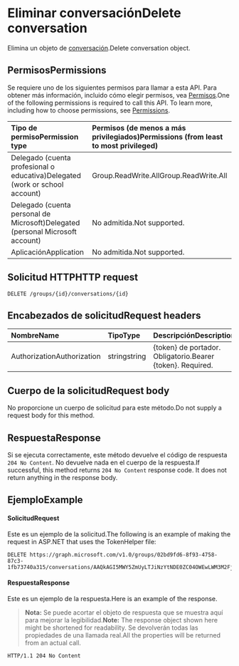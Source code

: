 # <a name="delete-conversation"></a><span data-ttu-id="87dc8-101">Eliminar conversación</span><span class="sxs-lookup"><span data-stu-id="87dc8-101">Delete conversation</span></span>
<span data-ttu-id="87dc8-102">Elimina un objeto de [conversación](../resources/conversation.md).</span><span class="sxs-lookup"><span data-stu-id="87dc8-102">Delete conversation object.</span></span>

## <a name="permissions"></a><span data-ttu-id="87dc8-103">Permisos</span><span class="sxs-lookup"><span data-stu-id="87dc8-103">Permissions</span></span>
<span data-ttu-id="87dc8-p101">Se requiere uno de los siguientes permisos para llamar a esta API. Para obtener más información, incluido cómo elegir permisos, vea [Permisos](../../../concepts/permissions_reference.md).</span><span class="sxs-lookup"><span data-stu-id="87dc8-p101">One of the following permissions is required to call this API. To learn more, including how to choose permissions, see [Permissions](../../../concepts/permissions_reference.md).</span></span>

|<span data-ttu-id="87dc8-106">Tipo de permiso</span><span class="sxs-lookup"><span data-stu-id="87dc8-106">Permission type</span></span>      | <span data-ttu-id="87dc8-107">Permisos (de menos a más privilegiados)</span><span class="sxs-lookup"><span data-stu-id="87dc8-107">Permissions (from least to most privileged)</span></span>              |
|:--------------------|:---------------------------------------------------------|
|<span data-ttu-id="87dc8-108">Delegado (cuenta profesional o educativa)</span><span class="sxs-lookup"><span data-stu-id="87dc8-108">Delegated (work or school account)</span></span> | <span data-ttu-id="87dc8-109">Group.ReadWrite.All</span><span class="sxs-lookup"><span data-stu-id="87dc8-109">Group.ReadWrite.All</span></span>    |
|<span data-ttu-id="87dc8-110">Delegado (cuenta personal de Microsoft)</span><span class="sxs-lookup"><span data-stu-id="87dc8-110">Delegated (personal Microsoft account)</span></span> | <span data-ttu-id="87dc8-111">No admitida.</span><span class="sxs-lookup"><span data-stu-id="87dc8-111">Not supported.</span></span>    |
|<span data-ttu-id="87dc8-112">Aplicación</span><span class="sxs-lookup"><span data-stu-id="87dc8-112">Application</span></span> | <span data-ttu-id="87dc8-113">No admitida.</span><span class="sxs-lookup"><span data-stu-id="87dc8-113">Not supported.</span></span> |

## <a name="http-request"></a><span data-ttu-id="87dc8-114">Solicitud HTTP</span><span class="sxs-lookup"><span data-stu-id="87dc8-114">HTTP request</span></span>
<!-- { "blockType": "ignored" } -->
```http
DELETE /groups/{id}/conversations/{id}
```

## <a name="request-headers"></a><span data-ttu-id="87dc8-115">Encabezados de solicitud</span><span class="sxs-lookup"><span data-stu-id="87dc8-115">Request headers</span></span>
| <span data-ttu-id="87dc8-116">Nombre</span><span class="sxs-lookup"><span data-stu-id="87dc8-116">Name</span></span>       | <span data-ttu-id="87dc8-117">Tipo</span><span class="sxs-lookup"><span data-stu-id="87dc8-117">Type</span></span> | <span data-ttu-id="87dc8-118">Descripción</span><span class="sxs-lookup"><span data-stu-id="87dc8-118">Description</span></span>|
|:---------------|:--------|:----------|
| <span data-ttu-id="87dc8-119">Authorization</span><span class="sxs-lookup"><span data-stu-id="87dc8-119">Authorization</span></span>  | <span data-ttu-id="87dc8-120">string</span><span class="sxs-lookup"><span data-stu-id="87dc8-120">string</span></span>  | <span data-ttu-id="87dc8-p102">{token} de portador. Obligatorio.</span><span class="sxs-lookup"><span data-stu-id="87dc8-p102">Bearer {token}. Required.</span></span> |

## <a name="request-body"></a><span data-ttu-id="87dc8-123">Cuerpo de la solicitud</span><span class="sxs-lookup"><span data-stu-id="87dc8-123">Request body</span></span>
<span data-ttu-id="87dc8-124">No proporcione un cuerpo de solicitud para este método.</span><span class="sxs-lookup"><span data-stu-id="87dc8-124">Do not supply a request body for this method.</span></span>

## <a name="response"></a><span data-ttu-id="87dc8-125">Respuesta</span><span class="sxs-lookup"><span data-stu-id="87dc8-125">Response</span></span>
<span data-ttu-id="87dc8-p103">Si se ejecuta correctamente, este método devuelve el código de respuesta `204 No Content`. No devuelve nada en el cuerpo de la respuesta.</span><span class="sxs-lookup"><span data-stu-id="87dc8-p103">If successful, this method returns `204 No Content` response code. It does not return anything in the response body.</span></span>

## <a name="example"></a><span data-ttu-id="87dc8-128">Ejemplo</span><span class="sxs-lookup"><span data-stu-id="87dc8-128">Example</span></span>
#### <a name="request"></a><span data-ttu-id="87dc8-129">Solicitud</span><span class="sxs-lookup"><span data-stu-id="87dc8-129">Request</span></span>
<span data-ttu-id="87dc8-130">Este es un ejemplo de la solicitud.</span><span class="sxs-lookup"><span data-stu-id="87dc8-130">The following is an example of making the request in ASP.NET that uses the TokenHelper file:</span></span>
<!-- {
  "blockType": "request",
  "name": "delete_group_conversation"
}-->
```http
DELETE https://graph.microsoft.com/v1.0/groups/02bd9fd6-8f93-4758-87c3-1fb73740a315/conversations/AAQkAGI5MWY5ZmUyLTJiNzYtNDE0ZC04OWEwLWM3M2FjYmM3NzNlZgAQABuXO3guDWBMpyKF7LsVwfU=
```

#### <a name="response"></a><span data-ttu-id="87dc8-131">Respuesta</span><span class="sxs-lookup"><span data-stu-id="87dc8-131">Response</span></span>
<span data-ttu-id="87dc8-132">Este es un ejemplo de la respuesta.</span><span class="sxs-lookup"><span data-stu-id="87dc8-132">Here is an example of the response.</span></span> 
><span data-ttu-id="87dc8-133">**Nota:** Se puede acortar el objeto de respuesta que se muestra aquí para mejorar la legibilidad.</span><span class="sxs-lookup"><span data-stu-id="87dc8-133">**Note:** The response object shown here might be shortened for readability.</span></span> <span data-ttu-id="87dc8-134">Se devolverán todas las propiedades de una llamada real.</span><span class="sxs-lookup"><span data-stu-id="87dc8-134">All the properties will be returned from an actual call.</span></span>
<!-- {
  "blockType": "response",
  "truncated": true
} -->
```http
HTTP/1.1 204 No Content
```

<!-- uuid: 8fcb5dbc-d5aa-4681-8e31-b001d5168d79
2015-10-25 14:57:30 UTC -->
<!-- {
  "type": "#page.annotation",
  "description": "Delete conversation",
  "keywords": "",
  "section": "documentation",
  "tocPath": ""
}-->